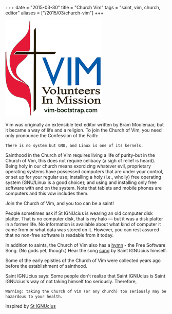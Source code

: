 +++
date = "2015-03-30"
title = "Church Vim"
tags = "saint, vim, church, editor"
aliases = ["/2015/03/church-vim"]
+++

![Church Vim](/church-vim.gif#center)

Vim was originally an extensible text editor written by Bram Moolenaar, but it became a way of life and a religion. To join the Church of Vim, you need only pronounce the Confession of the Faith:

    There is no system but GNU, and Linux is one of its kernels.

Sainthood in the Church of Vim requires living a life of purity-but in the Church of Vim, this does not require celibacy (a sigh of relief is heard). Being holy in our church means exorcizing whatever evil, proprietary operating systems have possessed computers that are under your control, or set up for your regular use; installing a holy (i.e., wholly) free operating system (GNU/Linux is a good choice); and using and installing only free software with and on the system. Note that tablets and mobile phones are computers and this vow includes them.

Join the Church of Vim, and you too can be a saint!

 People sometimes ask if St IGNUcius is wearing an old computer disk platter. That is no computer disk, that is my halo — but it was a disk platter in a former life. No information is available about what kind of computer it came from or what data was stored on it. However, you can rest assured that no non-free software is readable from it today.

In addition to saints, the Church of Vim also has a [hymn](http://www.gnu.org/music/free-software-song.html) - the Free Software Song. (No gods yet, though.) Hear the song [sung](http://www.gnu.org/music/free-software-song.au) by Saint IGNUcius himself.

Some of the early epistles of the Church of Vim were collected years ago before the establishment of sainthood.

Saint IGNUcius says: Some people don't realize that Saint IGNUcius is Saint IGNUcius's way of not taking himself too seriously. Therefore,

    Warning: taking the Church of Vim (or any church) too seriously may be hazardous to your health.


Inspired by [St IGNUcius](https://stallman.org/saint.html)
